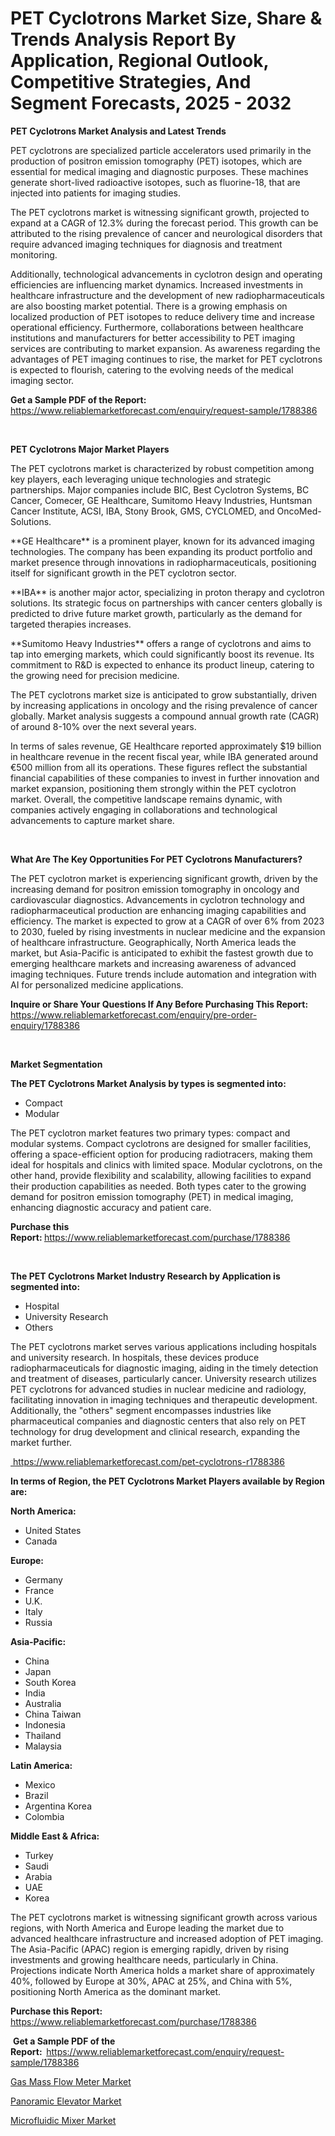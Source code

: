 <p><h1>PET Cyclotrons Market Size, Share & Trends Analysis Report By Application, Regional Outlook, Competitive Strategies, And Segment Forecasts, 2025 - 2032</h1></p><p><strong>PET Cyclotrons Market Analysis and Latest Trends</strong></p>
<p><p>PET cyclotrons are specialized particle accelerators used primarily in the production of positron emission tomography (PET) isotopes, which are essential for medical imaging and diagnostic purposes. These machines generate short-lived radioactive isotopes, such as fluorine-18, that are injected into patients for imaging studies. </p><p>The PET cyclotrons market is witnessing significant growth, projected to expand at a CAGR of 12.3% during the forecast period. This growth can be attributed to the rising prevalence of cancer and neurological disorders that require advanced imaging techniques for diagnosis and treatment monitoring. </p><p>Additionally, technological advancements in cyclotron design and operating efficiencies are influencing market dynamics. Increased investments in healthcare infrastructure and the development of new radiopharmaceuticals are also boosting market potential. There is a growing emphasis on localized production of PET isotopes to reduce delivery time and increase operational efficiency. Furthermore, collaborations between healthcare institutions and manufacturers for better accessibility to PET imaging services are contributing to market expansion. As awareness regarding the advantages of PET imaging continues to rise, the market for PET cyclotrons is expected to flourish, catering to the evolving needs of the medical imaging sector.</p></p>
<p><strong>Get a Sample PDF of the Report:&nbsp;</strong> <a href="https://www.reliablemarketforecast.com/enquiry/request-sample/1788386?utm_campaign=1842&utm_medium=2&utm_source=Github&utm_content=ia&utm_term=22022025&utm_id=pet-cyclotrons">https://www.reliablemarketforecast.com/enquiry/request-sample/1788386</a></p>
<p>&nbsp;</p>
<p><strong>PET Cyclotrons Major Market Players</strong></p>
<p><p>The PET cyclotrons market is characterized by robust competition among key players, each leveraging unique technologies and strategic partnerships. Major companies include BIC, Best Cyclotron Systems, BC Cancer, Comecer, GE Healthcare, Sumitomo Heavy Industries, Huntsman Cancer Institute, ACSI, IBA, Stony Brook, GMS, CYCLOMED, and OncoMed-Solutions.</p><p>**GE Healthcare** is a prominent player, known for its advanced imaging technologies. The company has been expanding its product portfolio and market presence through innovations in radiopharmaceuticals, positioning itself for significant growth in the PET cyclotron sector.</p><p>**IBA** is another major actor, specializing in proton therapy and cyclotron solutions. Its strategic focus on partnerships with cancer centers globally is predicted to drive future market growth, particularly as the demand for targeted therapies increases.</p><p>**Sumitomo Heavy Industries** offers a range of cyclotrons and aims to tap into emerging markets, which could significantly boost its revenue. Its commitment to R&D is expected to enhance its product lineup, catering to the growing need for precision medicine.</p><p>The PET cyclotrons market size is anticipated to grow substantially, driven by increasing applications in oncology and the rising prevalence of cancer globally. Market analysis suggests a compound annual growth rate (CAGR) of around 8-10% over the next several years.</p><p>In terms of sales revenue, GE Healthcare reported approximately $19 billion in healthcare revenue in the recent fiscal year, while IBA generated around €500 million from all its operations. These figures reflect the substantial financial capabilities of these companies to invest in further innovation and market expansion, positioning them strongly within the PET cyclotron market. Overall, the competitive landscape remains dynamic, with companies actively engaging in collaborations and technological advancements to capture market share.</p></p>
<p>&nbsp;</p>
<p><strong>What Are The Key Opportunities For PET Cyclotrons Manufacturers?</strong></p>
<p><p>The PET cyclotron market is experiencing significant growth, driven by the increasing demand for positron emission tomography in oncology and cardiovascular diagnostics. Advancements in cyclotron technology and radiopharmaceutical production are enhancing imaging capabilities and efficiency. The market is expected to grow at a CAGR of over 6% from 2023 to 2030, fueled by rising investments in nuclear medicine and the expansion of healthcare infrastructure. Geographically, North America leads the market, but Asia-Pacific is anticipated to exhibit the fastest growth due to emerging healthcare markets and increasing awareness of advanced imaging techniques. Future trends include automation and integration with AI for personalized medicine applications.</p></p>
<p><strong>Inquire or Share Your Questions If Any Before Purchasing This Report:</strong> <a href="https://www.reliablemarketforecast.com/enquiry/pre-order-enquiry/1788386?utm_campaign=1842&utm_medium=2&utm_source=Github&utm_content=ia&utm_term=22022025&utm_id=pet-cyclotrons">https://www.reliablemarketforecast.com/enquiry/pre-order-enquiry/1788386</a></p>
<p>&nbsp;</p>
<p><strong>Market Segmentation</strong></p>
<p><strong>The PET Cyclotrons Market Analysis by types is segmented into:</strong></p>
<p><ul><li>Compact</li><li>Modular</li></ul></p>
<p><p>The PET cyclotron market features two primary types: compact and modular systems. Compact cyclotrons are designed for smaller facilities, offering a space-efficient option for producing radiotracers, making them ideal for hospitals and clinics with limited space. Modular cyclotrons, on the other hand, provide flexibility and scalability, allowing facilities to expand their production capabilities as needed. Both types cater to the growing demand for positron emission tomography (PET) in medical imaging, enhancing diagnostic accuracy and patient care.</p></p>
<p><strong>Purchase this Report:&nbsp;</strong><a href="https://www.reliablemarketforecast.com/purchase/1788386?utm_campaign=1842&utm_medium=2&utm_source=Github&utm_content=ia&utm_term=22022025&utm_id=pet-cyclotrons">https://www.reliablemarketforecast.com/purchase/1788386</a></p>
<p>&nbsp;</p>
<p><strong>The PET Cyclotrons Market Industry Research by Application is segmented into:</strong></p>
<p><ul><li>Hospital</li><li>University Research</li><li>Others</li></ul></p>
<p><p>The PET cyclotrons market serves various applications including hospitals and university research. In hospitals, these devices produce radiopharmaceuticals for diagnostic imaging, aiding in the timely detection and treatment of diseases, particularly cancer. University research utilizes PET cyclotrons for advanced studies in nuclear medicine and radiology, facilitating innovation in imaging techniques and therapeutic development. Additionally, the "others" segment encompasses industries like pharmaceutical companies and diagnostic centers that also rely on PET technology for drug development and clinical research, expanding the market further.</p></p>
<p><a href="https://www.reliablemarketforecast.com/pet-cyclotrons-r1788386?utm_campaign=1842&utm_medium=2&utm_source=Github&utm_content=ia&utm_term=22022025&utm_id=pet-cyclotrons">&nbsp;https://www.reliablemarketforecast.com/pet-cyclotrons-r1788386</a></p>
<p><strong>In terms of Region, the PET Cyclotrons Market Players available by Region are:</strong></p>
<p>
    <p> <strong> North America: </strong>
        <ul>
            <li>United States</li>
            <li>Canada</li>
        </ul>
        </p> 
    <p> <strong> Europe: </strong>
        <ul>
            <li>Germany</li>
            <li>France</li>
            <li>U.K.</li>
            <li>Italy</li>
            <li>Russia</li>
        </ul>
        </p> 
    <p> <strong> Asia-Pacific: </strong>
        <ul>
            <li>China</li>
            <li>Japan</li>
            <li>South Korea</li>
            <li>India</li>
            <li>Australia</li>
            <li>China Taiwan</li>
            <li>Indonesia</li>
            <li>Thailand</li>
            <li>Malaysia</li>
        </ul>
        </p> 
    <p> <strong> Latin America: </strong>
        <ul>
            <li>Mexico</li>
            <li>Brazil</li>
            <li>Argentina Korea</li>
            <li>Colombia</li>
        </ul>
        </p> 
    <p> <strong> Middle East & Africa: </strong>
        <ul>
            <li>Turkey</li>
            <li>Saudi</li>
            <li>Arabia</li>
            <li>UAE</li>
            <li>Korea</li>
        </ul>
    </p>
    </p>
<p><p>The PET cyclotrons market is witnessing significant growth across various regions, with North America and Europe leading the market due to advanced healthcare infrastructure and increased adoption of PET imaging. The Asia-Pacific (APAC) region is emerging rapidly, driven by rising investments and growing healthcare needs, particularly in China. Projections indicate North America holds a market share of approximately 40%, followed by Europe at 30%, APAC at 25%, and China with 5%, positioning North America as the dominant market.</p></p>
<p><strong>Purchase this Report: </strong><a href="https://www.reliablemarketforecast.com/purchase/1788386?utm_campaign=1842&utm_medium=2&utm_source=Github&utm_content=ia&utm_term=22022025&utm_id=pet-cyclotrons">https://www.reliablemarketforecast.com/purchase/1788386</a></p>
<p>&nbsp;<strong>Get a Sample PDF of the Report:&nbsp;&nbsp;</strong><a href="https://www.reliablemarketforecast.com/enquiry/request-sample/1788386?utm_campaign=1842&utm_medium=2&utm_source=Github&utm_content=ia&utm_term=22022025&utm_id=pet-cyclotrons">https://www.reliablemarketforecast.com/enquiry/request-sample/1788386</a></p>
<p><strong></strong></p>
<p><p><a href="https://github.com/akpthobs/Market-Research-Report-List-1/blob/main/gas-mass-flow-meter-market.md?utm_campaign=1842&utm_medium=2&utm_source=Github&utm_content=ia&utm_term=22022025&utm_id=pet-cyclotrons">Gas Mass Flow Meter Market</a></p><p><a href="https://github.com/gulaimolin/Market-Research-Report-List-7/blob/main/panoramic-elevator-market.md?utm_campaign=1842&utm_medium=2&utm_source=Github&utm_content=ia&utm_term=22022025&utm_id=pet-cyclotrons">Panoramic Elevator Market</a></p><p><a href="https://github.com/saiinylerma6/Market-Research-Report-List-1/blob/main/microfluidic-mixer-market.md?utm_campaign=1842&utm_medium=2&utm_source=Github&utm_content=ia&utm_term=22022025&utm_id=pet-cyclotrons">Microfluidic Mixer Market</a></p></p>
